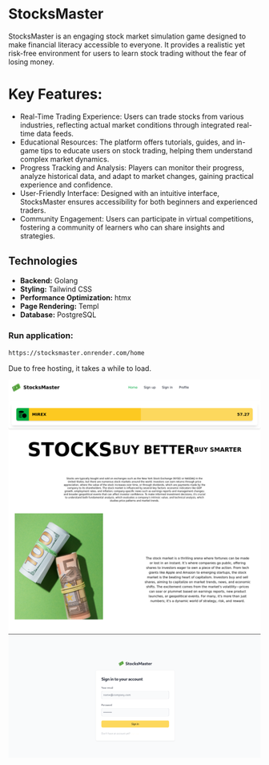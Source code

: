 # StocksMaster

StocksMaster is an engaging stock market simulation game designed to make financial literacy accessible to everyone. It provides a realistic yet risk-free environment for users to learn stock trading without the fear of losing money.

# Key Features:
- Real-Time Trading Experience: Users can trade stocks from various industries, reflecting actual market conditions through integrated real-time data feeds.
- Educational Resources: The platform offers tutorials, guides, and in-game tips to educate users on stock trading, helping them understand complex market dynamics.
- Progress Tracking and Analysis: Players can monitor their progress, analyze historical data, and adapt to market changes, gaining practical experience and confidence.
- User-Friendly Interface: Designed with an intuitive interface, StocksMaster ensures accessibility for both beginners and experienced traders.
- Community Engagement: Users can participate in virtual competitions, fostering a community of learners who can share insights and strategies.

## Technologies

- **Backend:** Golang
- **Styling:** Tailwind CSS
- **Performance Optimization:** htmx
- **Page Rendering:** Templ
- **Database:** PostgreSQL

### Run application:
```sh
https://stocksmaster.onrender.com/home
```
Due to free hosting, it takes a while to load.

![Opis obrazu 1](sh1.png)
![Opis obrazu 2](sh2.png)


